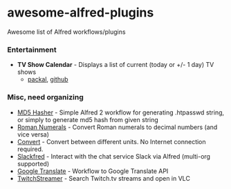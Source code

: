 # awesome-alfred-plugins
Awesome list of Alfred workflows/plugins

### Entertainment


* **TV Show Calendar** - Displays a list of current (today or +/- 1 day) TV shows
  * [packal](http://www.packal.org/workflow/tv-show-calendar), [github](https://github.com/marek-nogiec/alfred-tv-calendar)



### Misc, need organizing

* [MD5 Hasher](http://www.packal.org/workflow/md5-hasher) - Simple Alfred 2 workflow for generating .htpasswd string, or simply to generate md5 hash from given string
* [Roman Numerals](http://www.packal.org/workflow/roman-numerals) - Convert Roman numerals to decimal numbers (and vice versa)
* [Convert](http://www.packal.org/workflow/convert) - Convert between different units. No Internet connection required.
* [Slackfred](http://www.packal.org/workflow/slackfred) - Interact with the chat service Slack via Alfred (multi-org supported)
* [Google Translate](http://www.packal.org/workflow/google-translate-alfred-workflow) - Workflow to Google Translate API
* [TwitchStreamer](http://www.packal.org/workflow/twitchstreamer) - Search Twitch.tv streams and open in VLC
